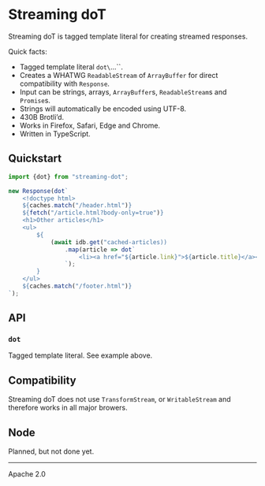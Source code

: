 # Streaming doT

Streaming doT is tagged template literal for creating streamed responses.

Quick facts:

- Tagged template literal `dot\`...\``.
- Creates a WHATWG `ReadableStream` of `ArrayBuffer` for direct compatibility with `Response`.
- Input can be strings, arrays, `ArrayBuffer`s, `ReadableStream`s and `Promise`s.
- Strings will automatically be encoded using UTF-8.
- 430B Brotli’d.
- Works in Firefox, Safari, Edge and Chrome.
- Written in TypeScript.

## Quickstart

```js
import {dot} from "streaming-dot";

new Response(dot`
	<!doctype html>
	${caches.match("/header.html")}
	${fetch("/article.html?body-only=true")}
	<h1>Other articles</h1>
	<ul>
		${
			(await idb.get("cached-articles))
				.map(article => dot`
					<li><a href="${article.link}">${article.title}</a></li>
				`);
		}
	</ul>
	${caches.match("/footer.html")}
`);
```

## API

### `dot`

Tagged template literal. See example above.

## Compatibility

Streaming doT does not use `TransformStream`, or `WritableStream` and therefore works in all major browers.

## Node

Planned, but not done yet.

---

Apache 2.0
